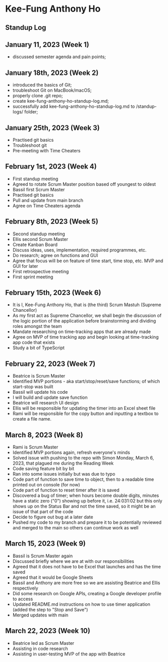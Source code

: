 # Kee-Fung Anthony Ho

## Standup Log

## January 11, 2023 (Week 1)

- discussed semester agenda and pain points;

## January 18th, 2023 (Week 2)

- introduced the basics of Git;
- troubleshoot Git on MacBook/macOS;
- properly clone .git repo;
- create kee-fung-anthony-ho-standup-log.md;
- successfully add kee-fung-anthony-ho-standup-log.md to /standup-logs/ folder;

## January 25th, 2023 (Week 3)

- Practised git basics
- Troubleshoot git
- Pre-meeting with Time Cheaters

## February 1st, 2023 (Week 4)

- First standup meeting
- Agreed to rotate Scrum Master position based off youngest to oldest
- Bassil first Scrum Master
- Practised git basics
- Pull and update from main branch
- Agree on Time Cheaters agenda

## February 8th, 2023 (Week 5)

- Second standup meeting
- Ellis second Scrum Master
- Create Kanban Board
- Discuss ideas, uses, implementation, required programmes, etc.
- Do research; agree on functions and GUI
- Agree that focus will be on feature of time start, time stop, etc. MVP and GUI for later
- First retrospective meeting
- First sprint meeting

## February 15th, 2023 (Week 6)

- It is I, Kee-Fung Anthony Ho, that is (the third) Scrum Mastuh (Supreme Chancellor)
- As my first act as Supreme Chancellor, we shall begin the discussion of the logic portion of the application before brainstorming and dividing roles amongst the team
- Mandate researching on time-tracking apps that are already made
- Agree on MVP of time tracking app and begin looking at time-tracking app code that exists
- Study a bit of TypeScript

## February 22, 2023 (Week 7)

- Beatrice is Scrum Master
- Identified MVP portions - aka start/stop/reset/save functions; of which start-stop was built
- Bassil will update his code
- I will build and update save function
- Beatrice will research UI design
- Ellis will be responsible for updating the timer into an Excel sheet file
- Rami will be responsible for the copy button and inputting a textbox to create a file name.

## March 8, 2023 (Week 8)

- Rami is Scrum Master
- Identified MVP portions again, refresh everyone's minds
- Solved issue with pushing to the repo with Simon Monday, March 6, 2023, that plagued me during the Reading Week
- Code saving feature bit by bit
- Ran into some issues initially but was due to typo
- Code part of function to save time to object, then to a readable time printed out on console (for now)
- Code part of function to reset timer after it is saved
- Discovered a bug of timer; when hours become double digits, minutes have a static zero ("0") showing up before it, i.e. 24:031:02 but this only shows up on the Status Bar and not the time saved, so it might be an issue of that part of the code
- Decide to figure out bug at a later date
- Pushed my code to my branch and prepare it to be potentially reviewed and merged to the main so others can continue work as well

## March 15, 2023 (Week 9)

- Bassil is Scrum Master again
- Discussed briefly where we are at with our responsibilities
- Agreed that it does not have to be Excel that launches and has the time saved
- Agreed that it would be Google Sheets
- Bassil and Anthony are more free so we are assisting Beatrice and Ellis respectively
- Did some research on Google APIs, creating a Google developer profile to access
- Updated README.md instructions on how to use timer application (added the step to "Stop and Save")
- Merged updates with main

## March 22, 2023 (Week 10)

- Beatrice led as Scrum Master
- Assisting in code research
- Assisting in user-testing MVP of the app with Beatrice

